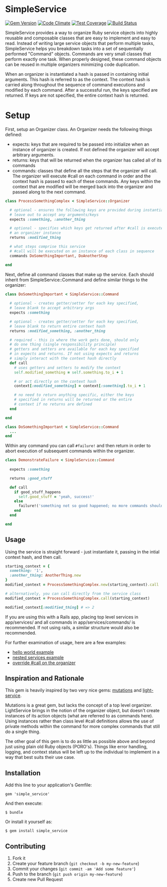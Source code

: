 # SimpleService

[![Gem Version](https://badge.fury.io/rb/simple_service.svg)](http://badge.fury.io/rb/simple_service)
[![Code Climate](https://codeclimate.com/github/jspillers/simple_service/badges/gpa.svg)](https://codeclimate.com/github/jspillers/simple_service)
[![Test Coverage](https://codeclimate.com/github/jspillers/simple_service/badges/coverage.svg)](https://codeclimate.com/github/jspillers/simple_service)
[![Build Status](https://travis-ci.org/jspillers/simple_service.svg?branch=master)](https://travis-ci.org/jspillers/simple_service)
<!--![](http://ruby-gem-downloads-badge.herokuapp.com/jspillers/simple_service)-->

SimpleService provides a way to organize Ruby service objects into highly reusable
and composable classes that are easy to implement and easy to read.  Instead of 
writing large service objects that perform multiple tasks, SimpleService 
helps you breakdown tasks into a set of sequentially performed "Command" objects. 
Commands are very small classes that perform exactly one task. When properly designed, 
these command objects can be reused in multiple organizers minimizing code duplication.

When an organizer is instantiated a hash is passed in containing initial arguments. 
This hash is referred to as the context.  The context hash is carried along throughout 
the sequence of command executions and modified by each command. After a 
successful run, the keys specified are returned. If keys are not specified, the 
entire context hash is returned.

# Setup

First, setup an Organizer class. An Organizer needs the following things defined:

  * expects: keys that are required to be passed into initialize when an 
    instance of organizer is created. If not defined the organizer will 
    accept arbitrary arguments.
  * returns: keys that will be returned when the organizer has called all of 
    its commands
  * commands: classes that define all the steps that the organizer will call. 
    The organizer will execute #call on each command in order and the context 
    hash is passed to each of these commands. Any keys within the context that 
    are modified will be merged back into the organizer and passed along to the 
    next command.

```ruby
class ProcessSomethingComplex < SimpleService::Organizer

  # optional - ensures the following keys are provided during instantiation
  # leave out to accept any arguments/keys
  expects :something, :another_thing

  # optional - specifies which keys get returned after #call is executed on
  # an organizer instance
  returns :modified_thing

  # what steps comprise this service
  # #call will be executed on an instance of each class in sequence
  commands DoSomethingImportant, DoAnotherStep

end
```

Next, define all command classes that make up the service. Each should inherit 
from SimpleService::Command and define similar things to the organizer:

```ruby
class DoSomethingImportant < SimpleService::Command
  
  # optional - creates getter/setter for each key specified, 
  # leave blank to accept arbitrary args
  expects :something

  # optional - creates getter/setter for each key specified, 
  # leave blank to return entire context hash
  returns :modified_something, :another_thing

  # required - this is where the work gets done, should only
  # do one thing (single responsibility principle)
  # getters and setters are available for each key specified
  # in expects and returns. If not using expects and returns
  # simply interact with the context hash directly
  def call
    # uses getters and setters to modify the context
    self.modified_something = self.something.to_i + 1

    # or act directly on the context hash
    context[:modified_something] = context[:something].to_i + 1

    # no need to return anything specific, either the keys 
    # specified in returns will be returned or the entire 
    # context if no returns are defined
  end

end

class DoSomethingImportant < SimpleService::Command
  ...
end
```

Within any command you can call ```#failure!``` and then return in order to
abort execution of subsequent commands within the organizer.

```ruby
class DemonstrateFailure < SimpleService::Command
  
  expects :something

  returns :good_stuff

  def call
    if good_stuff_happens
      self.good_stuff = 'yeah, success!'
    else
      failure!('something not so good happened; no more commands should be called')
    end
  end

end
```

## Usage

Using the service is straight forward - just instantiate it, passing in the 
intial context hash, and then call.

```ruby
starting_context = {
  something: '1', 
  :another_thing: AnotherThing.new
}
modified_context = ProcessSomethingComplex.new(starting_context).call

# alternatively, you can call directly from the service class
modified_context = ProcessSomethingComplex.call(starting_context)

modified_context[:modified_thing] # => 2
```

If you are using this with a Rails app, placing top level services in 
app/services/ and all commands in app/services/commands/ is recommended. If
not using rails, a similar structure would also be recommended.

For further examination of usage, here are a few examples:

* [hello world example](example/hello_world.rb)
* [nested services example](example/nested_services.rb)
* [override #call on the organizer](example/override_organizer_call_method.rb)

## Inspiration and Rationale

This gem is heavily inspired by two very nice gems: 
[mutations](https://github.com/cypriss/mutations) and
[light-service](https://github.com/adomokos/light-service). 

Mutations is a great gem, but lacks the concept of a top level organizer. 
LightService brings in the notion of the organizer object, but doesn't create 
instances of its action objects (what are referred to as commands here). Using 
instances rather than class level #call definitions allows the use of private 
methods within the command for more complex commands that still do a single thing.

The other goal of this gem is to do as little as possible above and beyond 
just using plain old Ruby objects (PORO's).  Things like error handling, logging, 
and context status will be left up to the individual to implement in a way that 
best suits their use case.

## Installation

Add this line to your application's Gemfile:

    gem 'simple_service'

And then execute:

    $ bundle

Or install it yourself as:

    $ gem install simple_service

## Contributing

1. Fork it
2. Create your feature branch (`git checkout -b my-new-feature`)
3. Commit your changes (`git commit -am 'Add some feature'`)
4. Push to the branch (`git push origin my-new-feature`)
5. Create new Pull Request

